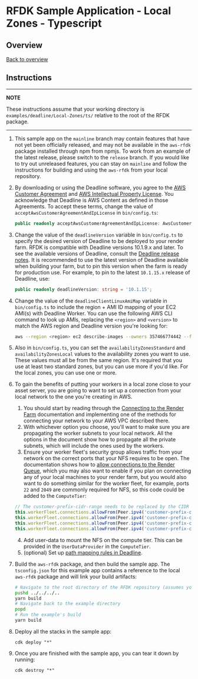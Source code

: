 # RFDK Sample Application - Local Zones - Typescript

## Overview
[Back to overview](../README.md)

## Instructions

---
**NOTE**

These instructions assume that your working directory is `examples/deadline/Local-Zones/ts/` relative to the root of the RFDK package.

---
1. This sample app on the `mainline` branch may contain features that have not yet been officially released, and may not be available in the `aws-rfdk` package installed through npm from npmjs. To work from an example of the latest release, please switch to the `release` branch. If you would like to try out unreleased features, you can stay on `mainline` and follow the instructions for building and using the `aws-rfdk` from your local repository.

2.  By downloading or using the Deadline software, you agree to the [AWS Customer Agreement](https://aws.amazon.com/agreement/)
    and [AWS Intellectual Property License](https://aws.amazon.com/legal/aws-ip-license-terms/). You acknowledge that Deadline
    is AWS Content as defined in those Agreements.
    To accept these terms, change the value of `acceptAwsCustomerAgreementAndIpLicense` in `bin/config.ts`:

    ```ts
    public readonly acceptAwsCustomerAgreementAndIpLicense: AwsCustomerAgreementAndIpLicenseAcceptance = AwsCustomerAgreementAndIpLicenseAcceptance.USER_REJECTS_AWS_CUSTOMER_AGREEMENT_AND_IP_LICENSE;
    ```

3. Change the value of the `deadlineVersion` variable in `bin/config.ts` to specify the desired version of Deadline to be deployed to your render farm. RFDK is compatible with Deadline versions 10.1.9.x and later. To see the available versions of Deadline, consult the [Deadline release notes](https://docs.thinkboxsoftware.com/products/deadline/10.2/1_User%20Manual/manual/release-notes.html). It is recommended to use the latest version of Deadline available when building your farm, but to pin this version when the farm is ready for production use. For example, to pin to the latest `10.1.15.x` release of Deadline, use:

    ```ts
    public readonly deadlineVersion: string = '10.1.15';
    ```

4. Change the value of the `deadlineClientLinuxAmiMap` variable in `bin/config.ts` to include the region + AMI ID mapping of your EC2 AMI(s) with Deadline Worker. You can use the following AWS CLI command to look up AMIs, replacing the `<region>` and `<version>` to match the AWS region and Deadline version you're looking for:

    ```bash
    aws --region <region> ec2 describe-images --owners 357466774442 --filters "Name=name,Values=*Worker*" "Name=name,Values=*<version>*" --query 'Images[*].[ImageId, Name]' --output text
    ```

5. Also in `bin/config.ts`, you can set the `availabilityZonesStandard` and `availabilityZonesLocal` values to the availability zones you want to use. These values must all be from the same region. It's required that you use at least two standard zones, but you can use more if you'd like. For the local zones, you can use one or more.

6. To gain the benefits of putting your workers in a local zone close to your asset server, you are going to want to set up a connection from your local network to the one you're creating in AWS.
   1. You should start by reading through the [Connecting to the Render Farm](https://docs.aws.amazon.com/rfdk/latest/guide/connecting-to-render-farm.html) documentation and implementing one of the methods for connecting your network to your AWS VPC described there.
   2. With whichever option you choose, you'll want to make sure you are propagating the worker subnets to your local network. All the options in the document show how to propagate all the private subnets, which will include the ones used by the workers.
   3. Ensure your worker fleet's security group allows traffic from your network on the correct ports that your NFS requires to be open. The documentation shows how to [allow connections to the Render Queue](https://docs.aws.amazon.com/rfdk/latest/guide/connecting-to-render-farm.html#allowing-connection-to-the-render-queue), which you may also want to enable if you plan on connecting any of your local machines to your render farm, but you would also want to do something similar for the worker fleet, for example, ports `22` and `2049` are commonly required for NFS, so this code could be added to the `ComputeTier`:

    ```ts
    // The customer-prefix-cidr-range needs to be replaced by the CIDR range for your local network that you used when configuring the VPC connection
    this.workerFleet.connections.allowFrom(Peer.ipv4('customer-prefix-cidr-range'), Port.tcp(22));
    this.workerFleet.connections.allowFrom(Peer.ipv4('customer-prefix-cidr-range'), Port.udp(22));
    this.workerFleet.connections.allowFrom(Peer.ipv4('customer-prefix-cidr-range'), Port.tcp(2049));
    this.workerFleet.connections.allowFrom(Peer.ipv4('customer-prefix-cidr-range'), Port.tcp(2049));
    ```

   4. Add user-data to mount the NFS on the compute tier. This can be provided in the `UserDataProvider` in the `ComputeTier`.
   5. (optional) Set up [path mapping rules in Deadline](https://docs.thinkboxsoftware.com/products/deadline/10.2/1_User%20Manual/manual/cross-platform.html).

7. Build the `aws-rfdk` package, and then build the sample app. The `tsconfig.json` for this example app contains a reference to the local `aws-rfdk` package and will link your build artifacts:

    ```bash
    # Navigate to the root directory of the RFDK repository (assumes you started in the example's directory)
    pushd ../../../..
    yarn build
    # Navigate back to the example directory
    popd
    # Run the example's build
    yarn build
    ```

8. Deploy all the stacks in the sample app:

    ```
    cdk deploy "*"
    ```
9. Once you are finished with the sample app, you can tear it down by running:

    ```
    cdk destroy "*"
    ```